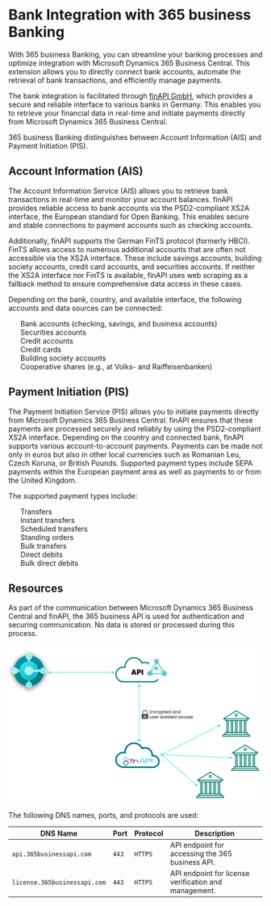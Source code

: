 # Bank Integration with 365 business Banking

With 365 business Banking, you can streamline your banking processes and optimize integration with Microsoft Dynamics 365 Business Central. This extension allows you to directly connect bank accounts, automate the retrieval of bank transactions, and efficiently manage payments.

The bank integration is facilitated through [finAPI GmbH](https://www.finapi.io/), which provides a secure and reliable interface to various banks in Germany. This enables you to retrieve your financial data in real-time and initiate payments directly from Microsoft Dynamics 365 Business Central.

365 business Banking distinguishes between Account Information (AIS) and Payment Initiation (PIS).

## Account Information (AIS)

The Account Information Service (AIS) allows you to retrieve bank transactions in real-time and monitor your account balances. finAPI provides reliable access to bank accounts via the PSD2-compliant XS2A interface, the European standard for Open Banking. This enables secure and stable connections to payment accounts such as checking accounts.

Additionally, finAPI supports the German FinTS protocol (formerly HBCI). FinTS allows access to numerous additional accounts that are often not accessible via the XS2A interface. These include savings accounts, building society accounts, credit card accounts, and securities accounts. If neither the XS2A interface nor FinTS is available, finAPI uses web scraping as a fallback method to ensure comprehensive data access in these cases.

Depending on the bank, country, and available interface, the following accounts and data sources can be connected:

<ul>
<i aria-hidden="true" class="fas fa-check"></i> Bank accounts (checking, savings, and business accounts)<br>
<i aria-hidden="true" class="fas fa-check"></i> Securities accounts<br>
<i aria-hidden="true" class="fas fa-check"></i> Credit accounts<br>
<i aria-hidden="true" class="fas fa-check"></i> Credit cards<br>
<i aria-hidden="true" class="fas fa-check"></i> Building society accounts<br>
<i aria-hidden="true" class="fas fa-check"></i> Cooperative shares (e.g., at Volks- and Raiffeisenbanken)
</ul>

## Payment Initiation (PIS)

The Payment Initiation Service (PIS) allows you to initiate payments directly from Microsoft Dynamics 365 Business Central. finAPI ensures that these payments are processed securely and reliably by using the PSD2-compliant XS2A interface. Depending on the country and connected bank, finAPI supports various account-to-account payments. Payments can be made not only in euros but also in other local currencies such as Romanian Leu, Czech Koruna, or British Pounds. Supported payment types include SEPA payments within the European payment area as well as payments to or from the United Kingdom.

The supported payment types include:

<ul>
<i aria-hidden="true" class="fas fa-check"></i> Transfers<br>
<i aria-hidden="true" class="fas fa-check"></i> Instant transfers<br>
<i aria-hidden="true" class="fas fa-check"></i> Scheduled transfers<br>
<i aria-hidden="true" class="fas fa-check"></i> Standing orders<br>
<i aria-hidden="true" class="fas fa-check"></i> Bulk transfers<br>
<i aria-hidden="true" class="fas fa-check"></i> Direct debits<br>
<i aria-hidden="true" class="fas fa-check"></i> Bulk direct debits
</ul>

## Resources

As part of the communication between Microsoft Dynamics 365 Business Central and finAPI, the 365 business API is used for authentication and securing communication. No data is stored or processed during this process.

![Resources](/assets/images/365-business-banking/resources.en-US.png)

The following DNS names, ports, and protocols are used:

| DNS Name | Port | Protocol | Description |
| --- | --- | --- | --- |
| `api.365businessapi.com` | `443` | `HTTPS` | API endpoint for accessing the 365 business API. |
| `license.365businessapi.com` | `443` | `HTTPS` | API endpoint for license verification and management. |

